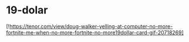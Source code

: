# 19-dolar
[!https://tenor.com/view/doug-walker-yelling-at-computer-no-more-fortnite-me-when-no-more-fortnite-no-more19dollar-card-gif-20718269]

